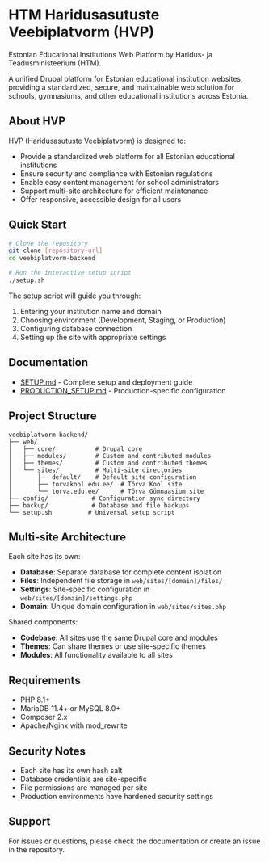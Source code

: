 # HTM Haridusasutuste Veebiplatvorm (HVP)

Estonian Educational Institutions Web Platform by Haridus- ja Teadusministeerium (HTM).

A unified Drupal platform for Estonian educational institution websites, providing a standardized, secure, and maintainable web solution for schools, gymnasiums, and other educational institutions across Estonia.

## About HVP

HVP (Haridusasutuste Veebiplatvorm) is designed to:
- Provide a standardized web platform for all Estonian educational institutions
- Ensure security and compliance with Estonian regulations
- Enable easy content management for school administrators
- Support multi-site architecture for efficient maintenance
- Offer responsive, accessible design for all users

## Quick Start

```bash
# Clone the repository
git clone [repository-url]
cd veebiplatvorm-backend

# Run the interactive setup script
./setup.sh
```

The setup script will guide you through:
1. Entering your institution name and domain
2. Choosing environment (Development, Staging, or Production)
3. Configuring database connection
4. Setting up the site with appropriate settings

## Documentation

- [SETUP.md](SETUP.md) - Complete setup and deployment guide
- [PRODUCTION_SETUP.md](SETUP.md) - Production-specific configuration

## Project Structure

```
veebiplatvorm-backend/
├── web/
│   ├── core/           # Drupal core
│   ├── modules/        # Custom and contributed modules
│   ├── themes/         # Custom and contributed themes
│   └── sites/          # Multi-site directories
│       ├── default/    # Default site configuration
│       ├── torvakool.edu.ee/  # Tõrva Kool site
│       └── torva.edu.ee/      # Tõrva Gümnaasium site
├── config/            # Configuration sync directory
├── backup/            # Database and file backups
└── setup.sh          # Universal setup script
```

## Multi-site Architecture

Each site has its own:
- **Database**: Separate database for complete content isolation
- **Files**: Independent file storage in `web/sites/[domain]/files/`
- **Settings**: Site-specific configuration in `web/sites/[domain]/settings.php`
- **Domain**: Unique domain configuration in `web/sites/sites.php`

Shared components:
- **Codebase**: All sites use the same Drupal core and modules
- **Themes**: Can share themes or use site-specific themes
- **Modules**: All functionality available to all sites

## Requirements

- PHP 8.1+
- MariaDB 11.4+ or MySQL 8.0+
- Composer 2.x
- Apache/Nginx with mod_rewrite

## Security Notes

- Each site has its own hash salt
- Database credentials are site-specific
- File permissions are managed per site
- Production environments have hardened security settings

## Support

For issues or questions, please check the documentation or create an issue in the repository.